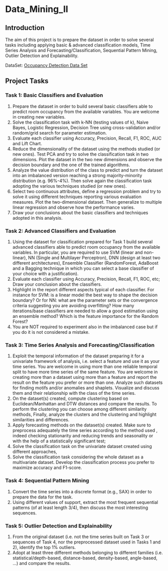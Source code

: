 # Data_Mining_II

## Introduction
The aim of this project is to prepare the dataset in order to solve several tasks including applying basic & advanced classification models, Time Series Analysis and Forecasting/Classification,  Sequential Pattern Mining, Outlier Detection and Explainability.


DataSet: [Occupancy Detection Data Set](https://archive.ics.uci.edu/ml/datasets/Occupancy+Detection+)

## Project Tasks

### Task 1:  Basic Classifiers and Evaluation

1) Prepare the dataset in order to build several basic classifiers able to predict room occupancy from the available variables. You are welcome in creating new variables.
2) Solve the classification task with k-NN (testing values of k), Naive Bayes, Logistic Regression, Decision Tree using cross-validation and/or random/grid search for parameter estimation.
3) Evaluate each classifier using Accuracy, Precision, Recall, F1, ROC, AUC and Lift Chart.
4) Reduce the dimensionality of the dataset using the methods studied (or new ones). Test PCA and try to solve the classification task in two dimensions. Plot the dataset in the two new dimensions and observe the decision boundary and the one of the trained algorithms.
5) Analyze the value distribution of the class to predict and turn the dataset into an imbalanced version reaching a strong majority-minority distribution (e.g. 96%-4%). Then solve again the classification task adopting the various techniques studied (or new ones).
6) Select two continuous attributes, define a regression problem and try to solve it using different techniques reporting various evaluation measures. Plot the two-dimensional dataset. Then generalize to multiple linear regression and observe how the performance varies.
7) Draw your conclusions about the basic classifiers and techniques adopted in this analysis.

### Task 2:  Advanced Classifiers and Evaluation

1) Using the dataset for classification prepared for Task 1 build several advanced classifiers able to predict room occupancy from the available variables. In particular, you are required to use SVM (linear and non-linear), NN (Single and Multilayer Perceptron), DNN (design at least two different architectures), Ensemble Classifier (RandomForest, AdaBoost and a Bagging technique in which you can select a base classifier of your choice with a justification).
2) Evaluate each classifier using Accuracy, Precision, Recall, F1, ROC, etc; Draw your conclusion about the classifiers.
3) Highlight in the report different aspects typical of each classifier. For instance for SVM: is a linear model the best way to shape the decision boundary? Or for NN: what are the parameter sets or the convergence criteria suggesting you are avoiding overfitting? How many iterations/base classifiers are needed to allow a good estimation using an ensemble method? Which is the feature importance for the Random Forest?
4) You are NOT required to experiment also in the imbalanced case but if you do it is not considered a mistake.

### Task 3:  Time Series Analysis and Forecasting/Classification

1) Exploit the temporal information of the dataset preparing it for a univariate framework of analysis, i.e. select a feature and use it as your time series. You are welcome in using more than one reliable temporal split to have more time series of the same feature. You are welcome in creating more than a dataset using more than a feature and report the result on the feature you prefer or more than one. Analyze such datasets for finding motifs and/or anomalies and shaplets. Visualize and discuss them and their relationship with the class of the time series.
2) On the dataset(s) created, compute clustering based on Euclidean/Manhattan and DTW distances and compare the results. To perform the clustering you can choose among different similarity methods, Finally, analyze the clusters and the clustering and highlight similarities and differences.
3) Apply forecasting methods on the dataset(s) created. Make sure to preprocess adequately the time series according to the method used , indeed checking stationarity and reducing trends and seasonality or with the help of a statistically significant test;
4) Solve the classification task on the univariate dataset created using different approaches, 
5) Solve the classification task considering the whole dataset as a multivariate dataset. Develop the classification process you prefer to maximize accuracy and F1-score.

### Task 4:  Sequential Pattern Mining

1) Convert the time series into a discrete format (e.g., SAX) in order to prepare the data for the task.
2) Using different values of support, extract the most frequent sequential patterns (of at least length 3/4), then discuss the most interesting sequences.

### Task 5:  Outlier Detection and Explainability

1) From the original dataset (i.e. not the time series built on Task 3 or sequences of Task 4, nor the preprocessed dataset used in Tasks 1 and 2), identify the top 1% outliers.
2) Adopt at least three different methods belonging to different families (i.e. statistical/depth-based, distance-based, density-based, angle-based, …) and compare the results.
